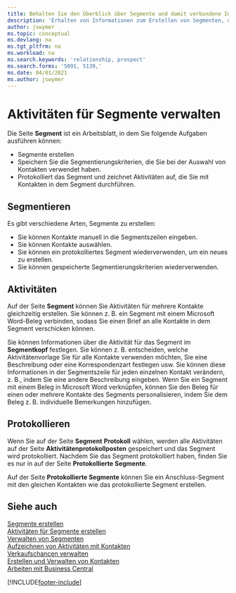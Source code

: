 ```yaml
---
title: Behalten Sie den Überblick über Segmente und damit verbundene Interaktionen
description: 'Erhalten von Informationen zum Erstellen von Segmenten, um Kontaktgruppen zu definieren und Festlegen von Aktivitäten für Segmente.'
author: jswymer
ms.topic: conceptual
ms.devlang: na
ms.tgt_pltfrm: na
ms.workload: na
ms.search.keywords: 'relationship, prospect'
ms.search.forms: '5091, 5139,'
ms.date: 04/01/2021
ms.author: jswymer
---
```

# <a name="manage-interactions-for-segments" />Aktivitäten für Segmente verwalten
Die Seite **Segment** ist ein Arbeitsblatt, in dem Sie folgende Aufgaben ausführen können:

* Segmente erstellen
* Speichern Sie die Segmentierungskriterien, die Sie bei der Auswahl von Kontakten verwendet haben.
* Protokolliert das Segment und zeichnet Aktivitäten auf, die Sie mit Kontakten in dem Segment durchführen.

## <a name="segmenting" />Segmentieren
Es gibt verschiedene Arten, Segmente zu erstellen:

* Sie können Kontakte manuell in die Segmentszeilen eingeben.
* Sie können Kontakte auswählen.
* Sie können ein protokolliertes Segment wiederverwenden, um ein neues zu erstellen.
* Sie können gespeicherte Segmentierungskriterien wiederverwenden.

## <a name="interactions" />Aktivitäten
Auf der Seite **Segment** können Sie Aktivitäten für mehrere Kontakte gleichzeitig erstellen. Sie können z. B. ein Segment mit einem Microsoft Word-Beleg verbinden, sodass Sie einen Brief an alle Kontakte in dem Segment verschicken können.

Sie können Informationen über die Aktivität für das Segment im **Segmentkopf** festlegen. Sie können z. B. entscheiden, welche Aktivitätenvorlage Sie für alle Kontakte verwenden möchten, Sie eine Beschreibung oder eine Korrespondenzart festlegen usw. Sie können diese Informationen in der Segmentszeile für jeden einzelnen Kontakt verändern, z. B., indem Sie eine andere Beschreibung eingeben. Wenn Sie ein Segment mit einem Beleg in Microsoft Word verknüpfen, können Sie den Beleg für einen oder mehrere Kontakte des Segments personalisieren, indem Sie dem Beleg z. B. individuelle Bemerkungen hinzufügen.

## <a name="logging" />Protokollieren
Wenn Sie auf der Seite **Segment** **Protokoll** wählen, werden alle Aktivitäten auf der Seite **Aktivitätenprotokollposten** gespeichert und das Segment wird protokolliert. Nachdem Sie das Segment protokolliert haben, finden Sie es nur in auf der Seite **Protokollierte Segmente**.

Auf der Seite **Protokollierte Segmente** können Sie ein Anschluss-Segment mit den gleichen Kontakten wie das protokollierte Segment erstellen.

## <a name="see-also" />Siehe auch
[Segmente erstellen](marketing-how-create-segment.md)  
[Aktivitäten für Segmente erstellen](marketing-how-create-interactions.md)  
[Verwalten von Segmenten](marketing-segments.md)  
[Aufzeichnen von Aktivitäten mit Kontakten](marketing-interactions.md)  
[Verkaufschancen verwalten](marketing-manage-sales-opportunities.md)  
[Erstellen und Verwalten von Kontakten](marketing-contacts.md)  
[Arbeiten mit Business Central](ui-work-product.md)


[!INCLUDE[footer-include](includes/footer-banner.md)]
